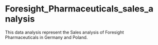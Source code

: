 # Foresight_Pharmaceuticals_sales_analysis
This data analysis represent the Sales analysis of Foresight Pharmaceuticals in Germany and Poland.
